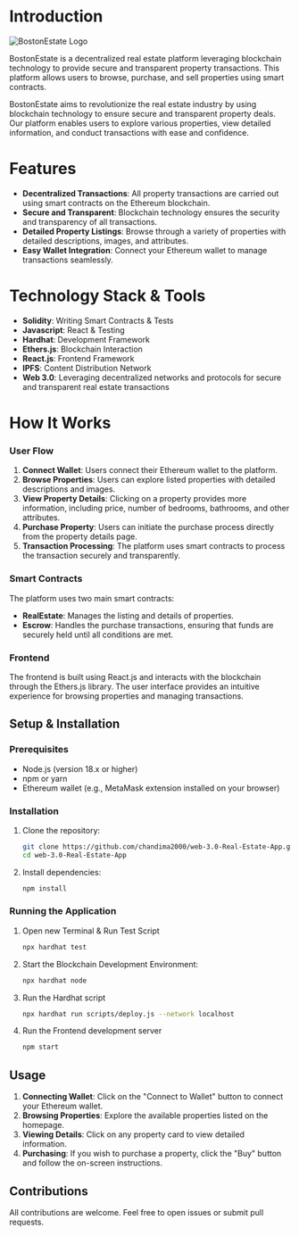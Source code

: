  # Introduction

![BostonEstate Logo](https://ipfs.io/ipfs/QmeSB86HqWqENPERD9QNFaEzE6f1EHwLRhEA9XXZ39jRS1?filename=web.png)

BostonEstate is a decentralized real estate platform leveraging blockchain technology to provide secure and transparent property transactions. This platform allows users to browse, purchase, and sell properties using smart contracts.

BostonEstate aims to revolutionize the real estate industry by using blockchain technology to ensure secure and transparent property deals. Our platform enables users to explore various properties, view detailed information, and conduct transactions with ease and confidence.

# Features

- **Decentralized Transactions**: All property transactions are carried out using smart contracts on the Ethereum blockchain.
- **Secure and Transparent**: Blockchain technology ensures the security and transparency of all transactions.
- **Detailed Property Listings**: Browse through a variety of properties with detailed descriptions, images, and attributes.
- **Easy Wallet Integration**: Connect your Ethereum wallet to manage transactions seamlessly.

# Technology Stack & Tools

- **Solidity**: Writing Smart Contracts & Tests
- **Javascript**: React & Testing
- **Hardhat**: Development Framework
- **Ethers.js**: Blockchain Interaction
- **React.js**: Frontend Framework
- **IPFS**: Content Distribution Network
- **Web 3.0**: Leveraging decentralized networks and protocols for secure and transparent real estate transactions

# How It Works

### User Flow

1. **Connect Wallet**: Users connect their Ethereum wallet to the platform.
2. **Browse Properties**: Users can explore listed properties with detailed descriptions and images.
3. **View Property Details**: Clicking on a property provides more information, including price, number of bedrooms, bathrooms, and other attributes.
4. **Purchase Property**: Users can initiate the purchase process directly from the property details page.
5. **Transaction Processing**: The platform uses smart contracts to process the transaction securely and transparently.

### Smart Contracts

The platform uses two main smart contracts:

- **RealEstate**: Manages the listing and details of properties.
- **Escrow**: Handles the purchase transactions, ensuring that funds are securely held until all conditions are met.

### Frontend

The frontend is built using React.js and interacts with the blockchain through the Ethers.js library. The user interface provides an intuitive experience for browsing properties and managing transactions.

## Setup & Installation

### Prerequisites

- Node.js (version 18.x or higher)
- npm or yarn
- Ethereum wallet (e.g., MetaMask extension installed on your browser)

### Installation

1. Clone the repository:

    ```bash
    git clone https://github.com/chandima2000/web-3.0-Real-Estate-App.git
    cd web-3.0-Real-Estate-App
    ```

2. Install dependencies:

    ```bash
    npm install
    ```

### Running the Application

1. Open new Terminal & Run Test Script
    ```bash
    npx hardhat test
    ```

2. Start the Blockchain Development Environment:

    ```bash
    npx hardhat node
    ```
3. Run the Hardhat script

     ```bash
    npx hardhat run scripts/deploy.js --network localhost
    ```

4. Run the Frontend development server
    ```bash
    npm start
    ```

## Usage

1. **Connecting Wallet**: Click on the "Connect to Wallet" button to connect your Ethereum wallet.
2. **Browsing Properties**: Explore the available properties listed on the homepage.
3. **Viewing Details**: Click on any property card to view detailed information.
4. **Purchasing**: If you wish to purchase a property, click the "Buy" button and follow the on-screen instructions.

## Contributions
All contributions are welcome. Feel free to open issues or submit pull requests.
